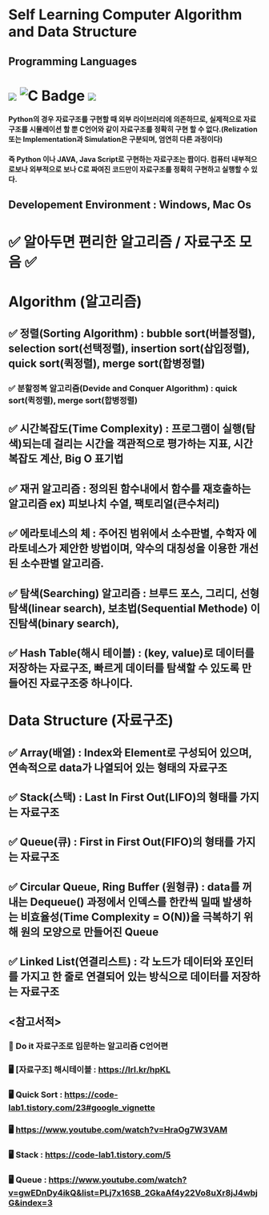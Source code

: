 # Self Learning Computer Algorithm and Data Structure
## Programming Languages

<h1/>
<img src="https://img.shields.io/badge/C-3776AB?style=for-the-badge&logo=C&logoColor=black">
<img src="https://img.shields.io/badge/C%2B%2B-00599C?style=for-the-badge&logo=c%2B%2B&logoColor=white" alt="C Badge">
<img src="https://img.shields.io/badge/Python-3776aB?style=for-the-badge&logo=python&logoColor=yellow">
</h1>

#### Python의 경우 자료구조를 구현할 때 외부 라이브러리에 의존하므로, 실제적으로 자료구조를 시뮬레이션 할 뿐 C언어와 같이 자료구조를 정확히 구현 할 수 없다.(Relization 또는 Implementation과 Simulation은 구분되며, 엄연히 다른 과정이다)
#### 즉 Python 이나 JAVA, Java Script로 구현하는 자료구조는 짭이다. 컴퓨터 내부적으로보나 외부적으로 보나 C로 짜여진 코드만이 자료구조를 정확히 구현하고 실행할 수 있다.
## Developement Environment : Windows, Mac Os
# ✅ 알아두면 편리한 알고리즘 / 자료구조 모음 ✅
# Algorithm (알고리즘)
## ✅ 정렬(Sorting Algorithm) : bubble sort(버블정렬), selection sort(선택정렬), insertion sort(삽입정렬), quick sort(퀵정렬), merge sort(합병정렬)
### ✅ 분할정복 알고리즘(Devide and Conquer Algorithm) : quick sort(퀵정렬), merge sort(합병정렬)
## ✅ 시간복잡도(Time Complexity) : 프로그램이 실행(탐색)되는데 걸리는 시간을 객관적으로 평가하는 지표, 시간복잡도 계산, Big O 표기법
## ✅ 재귀 알고리즘 : 정의된 함수내에서 함수를 재호출하는 알고리즘 ex) 피보나치 수열, 팩토리얼(큰수처리)
## ✅ 에라토네스의 체 : 주어진 범위에서 소수판별, 수학자 에라토네스가 제안한 방법이며, 약수의 대칭성을 이용한 개선된 소수판별 알고리즘.
## ✅ 탐색(Searching) 알고리즘 : 브루드 포스, 그리디, 선형탐색(linear search), 보초법(Sequential Methode) 이진탐색(binary search), 
## ✅ Hash Table(해시 테이블) : (key, value)로 데이터를 저장하는 자료구조, 빠르게 데이터를 탐색할 수 있도록 만들어진 자료구조중 하나이다.
# Data Structure (자료구조)
## ✅ Array(배열) : Index와 Element로 구성되어 있으며, 연속적으로 data가 나열되어 있는 형태의 자료구조
## ✅ Stack(스택) : Last In First Out(LIFO)의 형태를 가지는 자료구조
## ✅ Queue(큐) : First in First Out(FIFO)의 형태를 가지는 자료구조
## ✅ Circular Queue, Ring Buffer (원형큐) : data를 꺼내는 Dequeue() 과정에서 인덱스를 한칸씩 밀때 발생하는 비효율성(Time Complexity = O(N))을 극복하기 위해 원의 모양으로 만들어진 Queue
## ✅ Linked List(연결리스트) : 각 노드가 데이터와 포인터를 가지고 한 줄로 연결되어 있는 방식으로 데이터를 저장하는 자료구조

## <참고서적>
### 📖 Do it 자료구조로 입문하는 알고리즘 C언어편
### 🖥️ [자료구조] 해시테이블 : https://lrl.kr/hpKL
### 🖥️ Quick Sort : https://code-lab1.tistory.com/23#google_vignette
### 🖥️ https://www.youtube.com/watch?v=HraOg7W3VAM
### 🖥️ Stack : https://code-lab1.tistory.com/5
### 🖥️ Queue : https://www.youtube.com/watch?v=gwEDnDy4ikQ&list=PLj7x16SB_2GkaAf4y22Vo8uXr8jJ4wbjG&index=3
